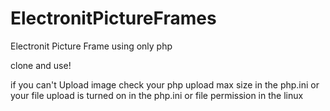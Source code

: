 # ElectronitPictureFrames

Electronit Picture Frame using only php

clone and use!

if you can't Upload image check your php upload max size in the php.ini
or your file upload is turned on in the php.ini
or file permission in the linux